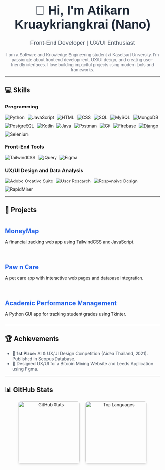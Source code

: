 <div align="center" style="font-family: Arial, sans-serif; color: #333;">
  <h1 style="font-size: 2.5rem; color: #1f2937;">👋 Hi, I'm Atikarn Kruaykriangkrai (Nano)</h1>
  <p style="font-size: 1.2rem; color: #4b5563;">
    Front-End Developer | UX/UI Enthusiast
  </p>
  <p style="max-width: 600px; color: #6b7280; margin: 0 auto;">
    I am a Software and Knowledge Engineering student at Kasetsart University. I’m passionate about front-end development, UX/UI design, and creating user-friendly interfaces. I love building impactful projects using modern tools and frameworks.
  </p>
</div>

---

## 💻 Skills

### Programming
<div style="display: flex; gap: 10px; flex-wrap: wrap;">
  <img src="https://img.shields.io/badge/Python-3776AB?style=for-the-badge&logo=python&logoColor=white" alt="Python" />
  <img src="https://img.shields.io/badge/JavaScript-F7DF1E?style=for-the-badge&logo=javascript&logoColor=black" alt="JavaScript" />
  <img src="https://img.shields.io/badge/HTML-E34F26?style=for-the-badge&logo=html5&logoColor=white" alt="HTML" />
  <img src="https://img.shields.io/badge/CSS-1572B6?style=for-the-badge&logo=css3&logoColor=white" alt="CSS" />
  <img src="https://img.shields.io/badge/SQL-005C84?style=for-the-badge&logo=postgresql&logoColor=white" alt="SQL" />
  <img src="https://img.shields.io/badge/MySQL-4479A1?style=for-the-badge&logo=mysql&logoColor=white" alt="MySQL" />
  <img src="https://img.shields.io/badge/MongoDB-47A248?style=for-the-badge&logo=mongodb&logoColor=white" alt="MongoDB" />
  <img src="https://img.shields.io/badge/PostgreSQL-336791?style=for-the-badge&logo=postgresql&logoColor=white" alt="PostgreSQL" />
  <img src="https://img.shields.io/badge/Kotlin-0095D5?style=for-the-badge&logo=kotlin&logoColor=white" alt="Kotlin" />
  <img src="https://img.shields.io/badge/Java-007396?style=for-the-badge&logo=java&logoColor=white" alt="Java" />
  <img src="https://img.shields.io/badge/Postman-FF6C37?style=for-the-badge&logo=postman&logoColor=white" alt="Postman" />
  <img src="https://img.shields.io/badge/Git-F05032?style=for-the-badge&logo=git&logoColor=white" alt="Git" />
  <img src="https://img.shields.io/badge/Firebase-FFCA28?style=for-the-badge&logo=firebase&logoColor=black" alt="Firebase" />
  <img src="https://img.shields.io/badge/Django-092E20?style=for-the-badge&logo=django&logoColor=white" alt="Django" />
  <img src="https://img.shields.io/badge/Selenium-43B02A?style=for-the-badge&logo=selenium&logoColor=white" alt="Selenium" />
</div>

### Front-End Tools
<div style="display: flex; gap: 10px; flex-wrap: wrap;">
  <img src="https://img.shields.io/badge/TailwindCSS-06B6D4?style=for-the-badge&logo=tailwindcss&logoColor=white" alt="TailwindCSS" />
  <img src="https://img.shields.io/badge/jQuery-0769AD?style=for-the-badge&logo=jquery&logoColor=white" alt="jQuery" />
  <img src="https://img.shields.io/badge/Figma-F24E1E?style=for-the-badge&logo=figma&logoColor=white" alt="Figma" />
</div>

### UX/UI Design and Data Analysis
<div style="display: flex; gap: 10px; flex-wrap: wrap;">
  <img src="https://img.shields.io/badge/Adobe%20Creative%20Suite-FF0000?style=for-the-badge&logo=adobe&logoColor=white" alt="Adobe Creative Suite" />
  <img src="https://img.shields.io/badge/User%20Research-4A90E2?style=for-the-badge" alt="User Research" />
  <img src="https://img.shields.io/badge/Responsive%20Design-34D399?style=for-the-badge&logo=responsive&logoColor=white" alt="Responsive Design" />
  <img src="https://img.shields.io/badge/RapidMiner-FF6F00?style=for-the-badge&logoColor=white" alt="RapidMiner" />
</div>

---

## 📂 Projects
<div style="display: flex; gap: 20px; flex-wrap: wrap;">
  <div style="flex: 1; min-width: 300px;">
    <h3 style="font-size: 1.25rem; color: #2563eb; margin-bottom: 10px;">
      <a href="https://github.com/MoneyMap-Project/MoneyMap" style="text-decoration: none; color: #2563eb;">MoneyMap</a>
    </h3>
    <p>A financial tracking web app using TailwindCSS and JavaScript.</p>
  </div>
  <div style="flex: 1; min-width: 300px;">
    <h3 style="font-size: 1.25rem; color: #2563eb; margin-bottom: 10px;">
      <a href="https://github.com/Nanokwok/Paw_n_Care" style="text-decoration: none; color: #2563eb;">Paw n Care</a>
    </h3>
    <p>A pet care app with interactive web pages and database integration.</p>
  </div>
  <div style="flex: 1; min-width: 300px;">
    <h3 style="font-size: 1.25rem; color: #2563eb; margin-bottom: 10px;">
      <a href="https://github.com/Nanokwok/Academic-Performance-Management" style="text-decoration: none; color: #2563eb;">Academic Performance Management</a>
    </h3>
    <p>A Python GUI app for tracking student grades using Tkinter.</p>
  </div>
</div>

---

## 🏆 Achievements
<ul style="color: #4b5563;">
  <li>🥇 <b>1st Place:</b> AI & UX/UI Design Competition (Aidea Thailand, 2021). Published in Scopus Database.</li>
  <li>🎨 Designed UX/UI for a Bitcoin Mining Website and Leeds Application using Figma.</li>
</ul>

---

## 📊 GitHub Stats
<div align="center" style="display: flex; gap: 20px; justify-content: center; flex-wrap: wrap;">
  <img src="https://github-readme-stats.vercel.app/api?username=Nanokwok&theme=tokyonight&show_icons=true&hide_border=true&count_private=true" 
       alt="GitHub Stats" 
       style="height: 200px; border-radius: 8px; box-shadow: 0 4px 6px rgba(0, 0, 0, 0.1);" />
  <img src="https://github-readme-stats.vercel.app/api/top-langs/?username=Nanokwok&theme=tokyonight&show_icons=true&hide_border=true&layout=compact" 
       alt="Top Languages" 
       style="height: 200px; border-radius: 8px; box-shadow: 0 4px 6px rgba(0, 0, 0, 0.1);" />
</div>
